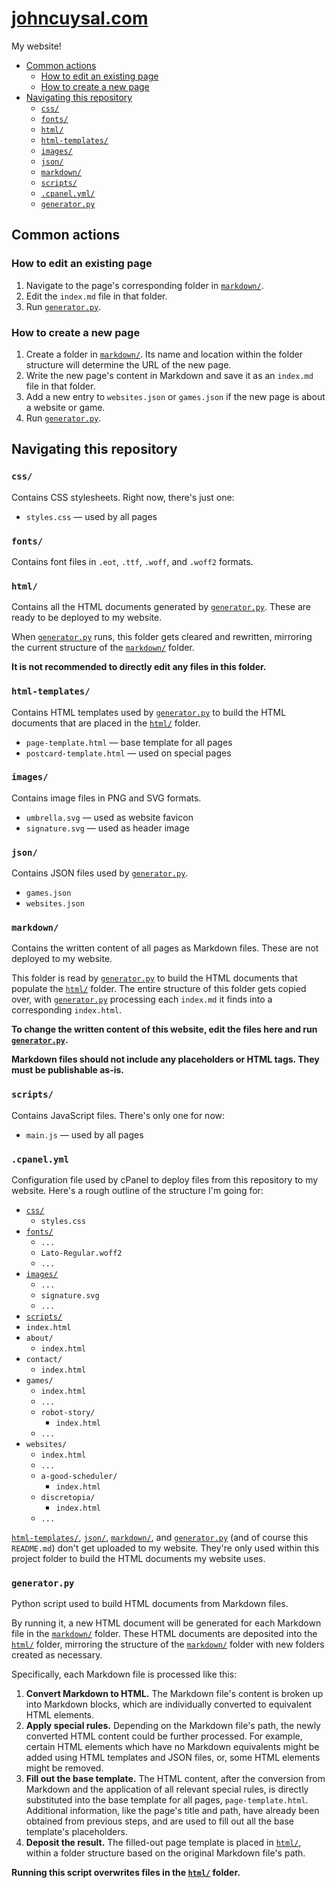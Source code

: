 # [johncuysal.com](https://johncuysal.com)

My website!

- [Common actions](#common-actions)
  - [How to edit an existing page](#how-to-edit-an-existing-page)
  - [How to create a new page](#how-to-create-a-new-page)
- [Navigating this repository](#navigating-this-repository)
  - [`css/`](#css)
  - [`fonts/`](#fonts)
  - [`html/`](#html)
  - [`html-templates/`](#html-templates)
  - [`images/`](#images)
  - [`json/`](#json)
  - [`markdown/`](#markdown)
  - [`scripts/`](#scripts)
  - [`.cpanel.yml/`](#cpanelyml)
  - [`generator.py`](#generatorpy)

## Common actions

### How to edit an existing page

1. Navigate to the page's corresponding folder in [`markdown/`](#markdown).
2. Edit the `index.md` file in that folder.
3. Run [`generator.py`](#generatorpy).

### How to create a new page

1. Create a folder in [`markdown/`](#markdown). Its name and location within the folder structure will determine the URL of the new page.
2. Write the new page's content in Markdown and save it as an `index.md` file in that folder.
3. Add a new entry to `websites.json` or `games.json` if the new page is about a website or game.
4. Run [`generator.py`](#generatorpy).

## Navigating this repository

### `css/`

Contains CSS stylesheets. Right now, there's just one:

- `styles.css` — used by all pages

### `fonts/`

Contains font files in `.eot`, `.ttf`, `.woff`, and `.woff2` formats.

### `html/`

Contains all the HTML documents generated by [`generator.py`](#generatorpy). These are ready to be deployed to my website.

When [`generator.py`](#generatorpy) runs, this folder gets cleared and rewritten, mirroring the current structure of the [`markdown/`](#markdown) folder.

**It is not recommended to directly edit any files in this folder.**

### `html-templates/`

Contains HTML templates used by [`generator.py`](#generatorpy) to build the HTML documents that are placed in the [`html/`](#html) folder.

- `page-template.html` — base template for all pages
- `postcard-template.html` — used on special pages

### `images/`

Contains image files in PNG and SVG formats.

- `umbrella.svg` — used as website favicon
- `signature.svg` — used as header image

### `json/`

Contains JSON files used by [`generator.py`](#generatorpy).

- `games.json`
- `websites.json`

### `markdown/`

Contains the written content of all pages as Markdown files. These are not deployed to my website.

This folder is read by [`generator.py`](#generatorpy) to build the  HTML documents that populate the [`html/`](#html) folder. The entire structure of this folder gets copied over, with [`generator.py`](#generatorpy) processing each `index.md` it finds into a corresponding `index.html`.

**To change the written content of this website, edit the files here and run [`generator.py`](#generatorpy).**

**Markdown files should not include any placeholders or HTML tags. They must be publishable as-is.**

### `scripts/`

Contains JavaScript files. There's only one for now:

- `main.js` — used by all pages

### `.cpanel.yml`

Configuration file used by cPanel to deploy files from this repository to my website. Here's a rough outline of the structure I'm going for:

- [`css/`](#css)
  - `styles.css`
- [`fonts/`](#fonts)
  - `...`
  - `Lato-Regular.woff2`
  - `...`
- [`images/`](#images)
  - `...`
  - `signature.svg`
  - `...`
- [`scripts/`](#scripts)
- `index.html`
- `about/`
  - `index.html`
- `contact/`
  - `index.html`
- `games/`
  - `index.html`
  - `...`
  - `robot-story/`
    - `index.html`
  - `...`
- `websites/`
  - `index.html`
  - `...`
  - `a-good-scheduler/`
    - `index.html`
  - `discretopia/`
    - `index.html`
  - `...`

[`html-templates/`](#html-templates), [`json/`](#json), [`markdown/`](#markdown), and [`generator.py`](#generatorpy) (and of course this `README.md`) don't get uploaded to my website. They're only used within this project folder to build the HTML documents my website uses.

### `generator.py`

Python script used to build HTML documents from Markdown files.

By running it, a new HTML document will be generated for each Markdown file in the [`markdown/`](#markdown) folder. These HTML documents are deposited into the [`html/`](#html) folder, mirroring the structure of the [`markdown/`](#markdown) folder with new folders created as necessary.

Specifically, each Markdown file is processed like this:

1. **Convert Markdown to HTML.** The Markdown file's content is broken up into Markdown blocks, which are individually converted to equivalent HTML elements.
2. **Apply special rules.** Depending on the Markdown file's path, the newly converted HTML content could be further processed. For example, certain HTML elements which have no Markdown equivalents might be added using HTML templates and JSON files, or, some HTML elements might be removed.
3. **Fill out the base template.** The HTML content, after the conversion from Markdown and the application of all relevant special rules, is directly substituted into the base template for all pages, `page-template.html`. Additional information, like the page's title and path, have already been obtained from previous steps, and are used to fill out all the base template's placeholders.
4. **Deposit the result.** The filled-out page template is placed in [`html/`](#html), within a folder structure based on the original Markdown file's path.

**Running this script overwrites files in the [`html/`](#html) folder.**
